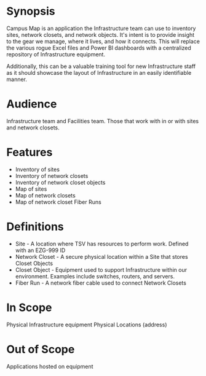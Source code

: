 
# Synopsis
Campus Map is an application the Infrastructure team can use to inventory sites, network closets, and network objects.  It's intent is to provide insight to the gear we manage, where it lives, and how it connects.  This will replace the various rogue Excel files and Power BI dashboards with a centralized repository of Infrastructure equipment.

Additionally, this can be a valuable training tool for new Infrastructure staff as it should showcase the layout of Infrastructure in an easily identifiable manner.


# Audience
Infrastructure team and Facilities team.  Those that work with in or with sites and network closets.

# Features
- Inventory of sites
- Inventory of network closets
- Inventory of network closet objects
- Map of sites
- Map of network closets
- Map of network closet Fiber Runs

# Definitions
- Site - A location where TSV has resources to perform work.  Defined with an EZG-999 ID
- Network Closet - A secure physical location within a Site that stores Closet Objects
- Closet Object - Equipment used to support Infrastructure within our environment.  Examples include switches, routers, and servers.  
- Fiber Run - A network fiber cable used to connect Network Closets

# In Scope
Physical Infrastructure equipment
Physical Locations (address)

# Out of Scope
Applications hosted on equipment
